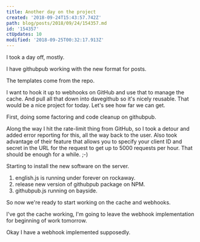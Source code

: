 ```yaml
---
title: Another day on the project
created: '2018-09-24T15:43:57.742Z'
path: blog/posts/2018/09/24/154357.md
id: '154357'
ctUpdates: 10
modified: '2018-09-25T00:32:17.913Z'
---
```

I took a day off, mostly.

I have githubpub working with the new format for posts.

The templates come from the repo.

I want to hook it up to webhooks on GitHub and use that to manage the cache. And pull all that down into davegithub so it's nicely reusable. That would be a nice project for today. Let's see how far we can get.

First, doing some factoring and code cleanup on githubpub.

Along the way I hit the rate-limit thing from GitHub, so I took a detour and added error reporting for this, all the way back to the user. Also took advantage of their feature that allows you to specify your client ID and secret in the URL for the request to get up to 5000 requests per hour. That should be enough for a while. ;-)

Starting to install the new software on the server.

1.  english.js is running under forever on rockaway.
2.  release new version of githubpub package on NPM.
3.  githubpub.js running on bayside.

So now we're ready to start working on the cache and webhooks.

I've got the cache working, I'm going to leave the webhook implementation for beginning of work tomorrow.

Okay I have a webhook implemented supposedly.